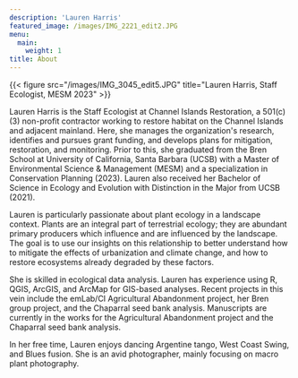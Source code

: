 ```yaml
---
description: 'Lauren Harris'
featured_image: /images/IMG_2221_edit2.JPG
menu:
  main:
    weight: 1
title: About
---
```

{{< figure src="/images/IMG_3045_edit5.JPG" title="Lauren Harris, Staff Ecologist, MESM 2023" >}}

Lauren Harris is the Staff Ecologist at Channel Islands Restoration, a 501(c)(3) non-profit contractor working to restore habitat on the Channel Islands and adjacent mainland. Here, she manages the organization's research, identifies and pursues grant funding, and develops plans for mitigation, restoration, and monitoring. Prior to this, she graduated from the Bren School at University of California, Santa Barbara (UCSB) with a Master of Environmental Science & Management (MESM) and a specialization in Conservation Planning (2023). Lauren also received her Bachelor of Science in Ecology and Evolution with Distinction in the Major from UCSB (2021).

Lauren is particularly passionate about plant ecology in a landscape context. Plants are an integral part of terrestrial ecology; they are abundant primary producers which influence and are influenced by the landscape. The goal is to use our insights on this relationship to better understand how to mitigate the effects of urbanization and climate change, and how to restore ecosystems already degraded by these factors. 

She is skilled in ecological data analysis. Lauren has experience using R, QGIS, ArcGIS, and ArcMap for GIS-based analyses. Recent projects in this vein include the emLab/CI Agricultural Abandonment project, her Bren group project, and the Chaparral seed bank analysis. Manuscripts are currently in the works for the Agricultural Abandonment project and the Chaparral seed bank analysis.

In her free time, Lauren enjoys dancing Argentine tango, West Coast Swing, and Blues fusion. She is an avid photographer, mainly focusing on macro plant photography. 
